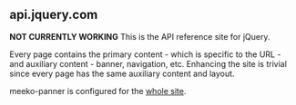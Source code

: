api.jquery.com
--------------

**NOT CURRENTLY WORKING**
This is the API reference site for jQuery. 

Every page contains the primary content - which is specific to the URL - and auxiliary content - banner, navigation, etc.
Enhancing the site is trivial since every page has the same auxiliary content and layout. 

meeko-panner is configured for the [whole site](http://api.jquery.com/).
